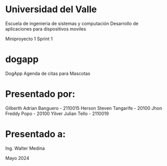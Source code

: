 # Universidad del Valle
  Escuela de ingenieria de sistemas y computación
  Desarrollo de aplicaciones para dispositivos moviles
  
Miniproyecto 1 
Sprint 1
# dogapp
 DogApp  Agenda de citas para Mascotas

# Presentado por:
 Gilberth Adrian Banguero - 2110015 
 Herson Steven Tangarife - 20100 
 Jhon Freddy Popo - 20100 
 Yilver Julian Tello - 2110019

# Presentado a:
 Ing. Walter Medina 

Mayo 2024
